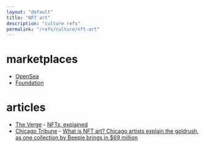 ```yaml
---
layout: "default"
title: "NFT art"
description: "culture refs"
permalink: "/refs/culture/nft-art"
---
```


# marketplaces

- [OpenSea](https://opensea.io/)
- [Foundation](https://foundation.app/)

# articles

- [The Verge](https://www.theverge.com/) - [NFTs, explained](https://www.theverge.com/22310188/nft-explainer-what-is-blockchain-crypto-art-faq)
- [Chicago Tribune](https://www.chicagotribune.com/) - [What is NFT art? Chicago artists explain the goldrush, as one collection by Beeple brings in $69 million](https://www.chicagotribune.com/entertainment/ct-ent-nft-artist-chicago-20210322-6w2cp5skjrg27ig4vstqfhnb54-story.html)
